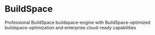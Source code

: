 # BuildSpace
Professional BuildSpace buildspace-engine with BuildSpace-optimized buildspace-optimization and enterprise cloud-ready capabilities
